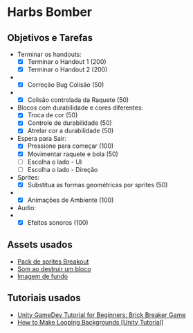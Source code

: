 # Harbs Bomber

## Objetivos e Tarefas

- Terminar os handouts:
  - [x] Terminar o Handout 1 (200)
  - [x] Terminar o Handout 2 (200)
- - [x] Correção Bug Colisão (50)
- - [x] Colisão controlada da Raquete (50)
- Blocos com durabilidade e cores diferentes:
  - [x] Troca de cor (50)
  - [x] Controle de durabilidade (50)
  - [x] Atrelar cor a durabilidade (50)
- Espera para Sair:
  - [x] Pressione para começar (100)
  - [x] Movimentar raquete e bola (50)
  - [ ] Escolha o lado - UI
  - [ ] Escolha o lado - Direção
- Sprites:
  - [x] Substitua as formas geométricas por sprites (50)
- - [x] Animações de Ambiente (100)
- Audio:
- - [x] Efeitos sonoros (100)

## Assets usados

- [Pack de sprites Breakout](https://opengameart.org/content/breakout-brick-breaker-tile-set-free)
- [Som ao destruir um bloco](https://soundbible.com/2067-Blop.html)
- [Imagem de fundo](https://opengameart.org/content/space-sprites)

## Tutoriais usados

- [Unity GameDev Tutorial for Beginners: Brick Breaker Game](https://youtu.be/NWG8vO02oj4)
- [How to Make Looping Backgrounds [Unity Tutorial]](https://www.youtube.com/watch?v=A5YSbgqr3sc&t=313s)
